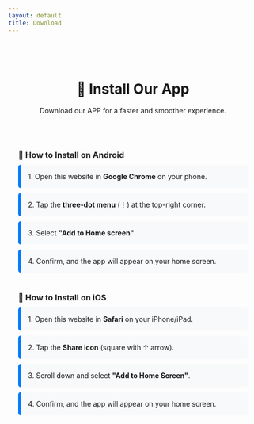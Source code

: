 ```yaml
---
layout: default
title: Download
---
```


<style>
  .download-container {
    max-width: 800px;
    margin: 0 auto;
    text-align: center;
    padding: 40px 20px;
  }
  #installBtn {
    display: none; /* Hidden by default */
    background: #ffffffff;
    color: #007bff;
    border: 1px solid #007bff;
    padding: 15px 25px;
    border-radius: 8px;
    font-size: 18px;
    font-weight: bold;
    border: none;
    cursor: pointer;
    transition: 0.3s;
  }
  #installBtn:hover {
    background: #0056b3;
    color: white;
    border: 1px solid #ffffffff;
  }
  .guide {
    text-align: left;
    margin-top: 40px;
  }
  .guide h3 {
    margin-bottom: 10px;
    color: #222;
  }
  .step {
    background: #f8f9fa;
    padding: 15px;
    margin-bottom: 10px;
    border-left: 5px solid #007bff;
    border-radius: 5px;
  }
</style>

<div class="download-container">
  <h1>📲 Install Our App</h1>
  <p>Download our APP for a faster and smoother experience.</p><br>

  <!-- Install button (only for Android + PC Chrome/Edge) -->
  <button id="installBtn">Install App</button>

  <!-- Guide for Android -->
  <div class="guide">
    <h3>📱 How to Install on Android</h3>
    <div class="step">1. Open this website in <b>Google Chrome</b> on your phone.</div>
    <div class="step">2. Tap the <b>three-dot menu</b> (⋮) at the top-right corner.</div>
    <div class="step">3. Select <b>"Add to Home screen"</b>.</div>
    <div class="step">4. Confirm, and the app will appear on your home screen.</div>
  </div>

  <!-- Guide for iOS -->
  <div class="guide">
    <h3>🍏 How to Install on iOS</h3>
    <div class="step">1. Open this website in <b>Safari</b> on your iPhone/iPad.</div>
    <div class="step">2. Tap the <b>Share icon</b> (square with ↑ arrow).</div>
    <div class="step">3. Scroll down and select <b>"Add to Home Screen"</b>.</div>
    <div class="step">4. Confirm, and the app will appear on your home screen.</div>
  </div>
</div>

<script>
  let deferredPrompt;
  const installBtn = document.getElementById('installBtn');

  // Listen for the install prompt
  window.addEventListener('beforeinstallprompt', (e) => {
    e.preventDefault();
    deferredPrompt = e;
    installBtn.style.display = 'inline-block'; // Show button only when available
  });

  installBtn.addEventListener('click', async () => {
    if (deferredPrompt) {
      deferredPrompt.prompt(); // Show native install popup
      const choiceResult = await deferredPrompt.userChoice;
      if (choiceResult.outcome === 'accepted') {
        console.log('User accepted the install prompt');
      } else {
        console.log('User dismissed the install prompt');
      }
      deferredPrompt = null; // Reset
    }
  });
</script>
